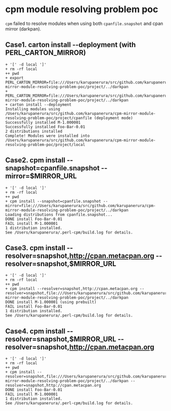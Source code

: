 # cpm module resolving problem poc

`cpm` failed to resolve modules when using both `cpanfile.snapshot` and cpan mirror (darkpan).

## Case1. carton install --deployment (with PERL_CARTON_MIRROR)

```
+ '[' -d local ']'
+ rm -rf local
++ pwd
+ export PERL_CARTON_MIRROR=file:///Users/karupanerura/src/github.com/karupanerura/cpm-mirror-module-resolving-problem-poc/project/../darkpan
+ PERL_CARTON_MIRROR=file:///Users/karupanerura/src/github.com/karupanerura/cpm-mirror-module-resolving-problem-poc/project/../darkpan
+ carton install --deployment
Installing modules using /Users/karupanerura/src/github.com/karupanerura/cpm-mirror-module-resolving-problem-poc/project/cpanfile (deployment mode)
Successfully installed M-1.000001
Successfully installed Foo-Bar-0.01
2 distributions installed
Complete! Modules were installed into /Users/karupanerura/src/github.com/karupanerura/cpm-mirror-module-resolving-problem-poc/project/local
```

## Case2. cpm install --snapshot=cpanfile.snapshot --mirror=$MIRROR_URL

```
+ '[' -d local ']'
+ rm -rf local
++ pwd
+ cpm install --snapshot=cpanfile.snapshot --mirror=file:///Users/karupanerura/src/github.com/karupanerura/cpm-mirror-module-resolving-problem-poc/project/../darkpan
Loading distributions from cpanfile.snapshot...
DONE install Foo-Bar-0.01
FAIL install M-1.000001
1 distribution installed.
See /Users/karupanerura/.perl-cpm/build.log for details.
```

## Case3. cpm install --resolver=snapshot,http://cpan.metacpan.org --resolver=snapshot,$MIRROR_URL

```
+ '[' -d local ']'
+ rm -rf local
++ pwd
+ cpm install --resolver=snapshot,http://cpan.metacpan.org --resolver=snapshot,file:///Users/karupanerura/src/github.com/karupanerura/cpm-mirror-module-resolving-problem-poc/project/../darkpan
DONE install M-1.000001 (using prebuilt)
FAIL install Foo-Bar-0.01
1 distribution installed.
See /Users/karupanerura/.perl-cpm/build.log for details.
```

## Case4. cpm install  --resolver=snapshot,$MIRROR_URL --resolver=snapshot,http://cpan.metacpan.org

```
+ '[' -d local ']'
+ rm -rf local
++ pwd
+ cpm install --resolver=snapshot,file:///Users/karupanerura/src/github.com/karupanerura/cpm-mirror-module-resolving-problem-poc/project/../darkpan --resolver=snapshot,http://cpan.metacpan.org
DONE install Foo-Bar-0.01
FAIL install M-1.000001
1 distribution installed.
See /Users/karupanerura/.perl-cpm/build.log for details.
```
